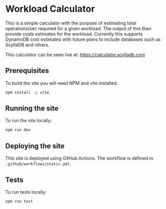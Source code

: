 # Workload Calculator

This is a simple calculator with the purpose of estimating total operations/sec required for a given workload.
The output of this then provide costs estimates for the workload. Currently this supports DynamoDB cost estimates
with future plans to include databases such as ScyllaDB and others.

This calculator can be seen live at: https://calculator.scylladb.com

## Prerequisites

To build the site you will need NPM and vite installed. 

```bash
npm install -g vite
```

## Running the site

To run the site locally:

```bash
npm run dev
```

## Deploying the site

This site is deployed using GitHub Actions. The workflow is defined in `.github/workflows/static.yml`.  

## Tests

To run tests locally:

```bash
npm run test
```
